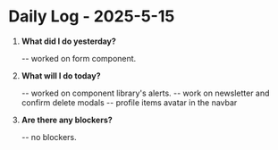 # Daily Log - 2025-5-15

1. **What did I do yesterday?**
   
   -- worked on form component.

2. **What will I do today?**
   
   -- worked on component library's alerts.
   -- work on newsletter and confirm delete modals
   -- profile items avatar in the navbar

3. **Are there any blockers?**

   -- no blockers.

<!-- 

git add .; git commit -m "daily stand-up"; git push; 
git add .; git commit -m "daily close"; git push; 

-->